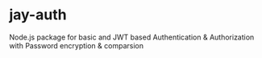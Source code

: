 # jay-auth
Node.js package for basic and JWT based Authentication &amp; Authorization with Password encryption &amp; comparsion
